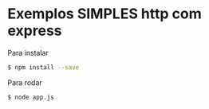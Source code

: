 # Exemplos SIMPLES http com express

Para instalar

```sh
$ npm install --save
```

Para rodar 

```sh
$ node app.js
```

